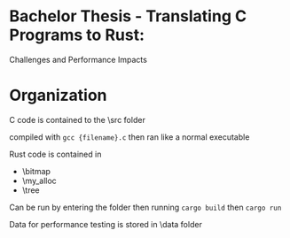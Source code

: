 # Bachelor Thesis - Translating C Programs to Rust:
Challenges and Performance Impacts

# Organization

C code is contained to the \src folder

compiled with ```gcc {filename}.c``` then ran like a normal executable

Rust code is contained in 
- \bitmap
- \my_alloc
- \tree

Can be run by entering the folder then running  ```cargo build``` then ```cargo run```

Data for performance testing is stored in \data folder
